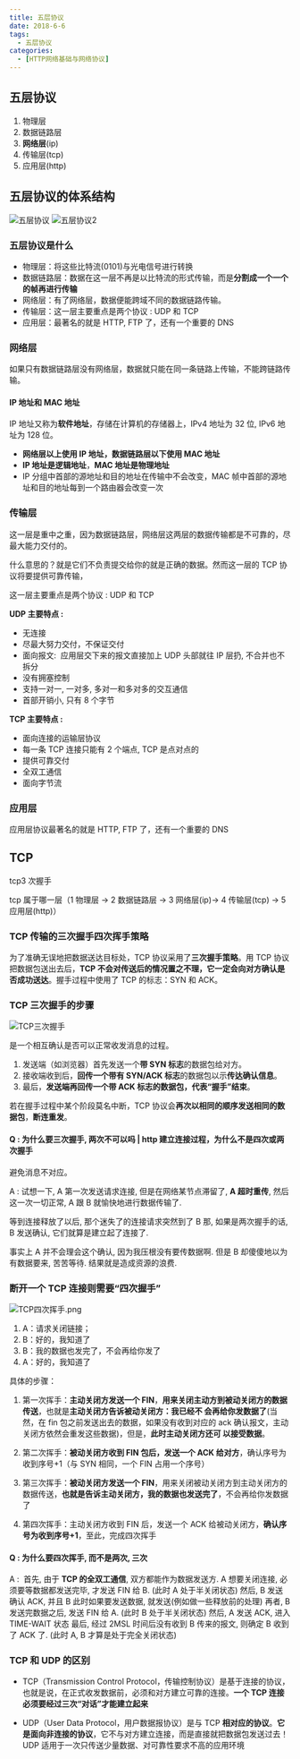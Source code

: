 ```yaml
---
title: 五层协议
date: 2018-6-6
tags:
  - 五层协议
categories:
  - [HTTP网络基础与网络协议]
---
```


## 五层协议

1. 物理层
2. 数据链路层
3. **网络层**(ip)
4. 传输层(tcp)
5. 应用层(http)

## 五层协议的体系结构

![五层协议](./imgs/五层协议.png)
![五层协议2](./imgs/五层协议2.jpg)

### 五层协议是什么

- 物理层：将这些比特流(0101)与光电信号进行转换
- 数据链路层：数据在这一层不再是以比特流的形式传输，而是**分割成一个一个的帧再进行传输**
- 网络层：有了网络层，数据便能跨域不同的数据链路传输。
- 传输层：这一层主要重点是两个协议 : UDP 和 TCP
- 应用层：最著名的就是 HTTP, FTP 了，还有一个重要的 DNS

### 网络层

如果只有数据链路层没有网络层，数据就只能在同一条链路上传输，不能跨链路传输。

#### IP 地址和 MAC 地址

IP 地址又称为**软件地址**，存储在计算机的存储器上，IPv4 地址为 32 位, IPv6 地址为 128 位。

- **网络层以上使用 IP 地址，数据链路层以下使用 MAC 地址**
- **IP 地址是逻辑地址**，**MAC 地址是物理地址**
- IP 分组中首部的源地址和目的地址在传输中不会改变，MAC 帧中首部的源地址和目的地址每到一个路由器会改变一次

### 传输层

这一层是重中之重，因为数据链路层，网络层这两层的数据传输都是不可靠的，尽最大能力交付的。

什么意思的？就是它们不负责提交给你的就是正确的数据。然而这一层的 TCP 协议将要提供可靠传输，

这一层主要重点是两个协议 : UDP 和 TCP

**UDP 主要特点 :**

- 无连接
- 尽最大努力交付，不保证交付
- 面向报文:  应用层交下来的报文直接加上 UDP 头部就往 IP 层扔, 不合并也不拆分
- 没有拥塞控制
- 支持一对一, 一对多, 多对一和多对多的交互通信
- 首部开销小, 只有 8 个字节

**TCP 主要特点 :**

- 面向连接的运输层协议
- 每一条 TCP 连接只能有 2 个端点, TCP 是点对点的
- 提供可靠交付
- 全双工通信
- 面向字节流

### 应用层

应用层协议最著名的就是 HTTP, FTP 了，还有一个重要的 DNS

## TCP

tcp3 次握手

tcp 属于哪一层（1 物理层 -> 2 数据链路层 -> 3 网络层(ip)-> 4 传输层(tcp) -> 5 应用层(http)）

### TCP 传输的三次握手四次挥手策略

为了准确无误地把数据送达目标处，TCP 协议采用了**三次握手策略**。用 TCP 协议把数据包送出去后，**TCP 不会对传送后的情况置之不理，它一定会向对方确认是否成功送达**。握手过程中使用了 TCP 的标志：SYN 和 ACK。

### TCP 三次握手的步骤

![TCP三次握手](./imgs/TCP三次握手.png)

是一个相互确认是否可以正常收发消息的过程。

1. 发送端（如浏览器）首先发送一个**带 SYN 标志**的数据包给对方。
2. 接收端收到后，**回传一个带有 SYN/ACK 标志**的数据包以示**传达确认信息**。
3. 最后，**发送端再回传一个带 ACK 标志的数据包，代表“握手”结束**。

若在握手过程中某个阶段莫名中断，TCP 协议会**再次以相同的顺序发送相同的数据包**，**断连重发**。

#### Q : 为什么要三次握手, 两次不可以吗 | http 建立连接过程，为什么不是四次或两次握手

避免消息不对应。

A : 试想一下, A 第一次发送请求连接, 但是在网络某节点滞留了, **A 超时重传**, 然后这一次一切正常, A 跟 B 就愉快地进行数据传输了.

等到连接释放了以后, 那个迷失了的连接请求突然到了 B 那, 如果是两次握手的话, B 发送确认, 它们就算是建立起了连接了.

事实上 A 并不会理会这个确认, 因为我压根没有要传数据啊. 但是 B 却傻傻地以为有数据要来, 苦苦等待. 结果就是造成资源的浪费.

### 断开一个 TCP 连接则需要“四次握手”

![TCP四次挥手.png](./imgs/TCP四次挥手.png)

1. A：请求关闭链接；
2. B：好的，我知道了
3. B：我的数据也发完了，不会再给你发了
4. A：好的，我知道了

具体的步骤：

1. 第一次挥手：**主动关闭方发送一个 FIN**，**用来关闭主动方到被动关闭方的数据传送**，也就是**主动关闭方告诉被动关闭方：我已经不 会再给你发数据了**(当然，在 fin 包之前发送出去的数据，如果没有收到对应的 ack 确认报文，主动关闭方依然会重发这些数据)，但是，**此时主动关闭方还可 以接受数据**。

2. 第二次挥手：**被动关闭方收到 FIN 包后，发送一个 ACK 给对方**，确认序号为收到序号+1（与 SYN 相同，一个 FIN 占用一个序号）

3. 第三次挥手：**被动关闭方发送一个 FIN**，用来关闭被动关闭方到主动关闭方的数据传送，**也就是告诉主动关闭方，我的数据也发送完了**，不会再给你发数据了

4. 第四次挥手：主动关闭方收到 FIN 后，发送一个 ACK 给被动关闭方，**确认序号为收到序号+1**，至此，完成四次挥手

#### Q : 为什么要四次挥手, 而不是两次, 三次

A :  首先, 由于 **TCP 的全双工通信**, 双方都能作为数据发送方.
A 想要关闭连接, 必须要等数据都发送完毕, 才发送 FIN 给 B. (此时 A 处于半关闭状态)
然后, B 发送确认 ACK, 并且 B 此时如果要发送数据, 就发送(例如做一些释放前的处理)
再者, B 发送完数据之后, 发送 FIN 给 A. (此时 B 处于半关闭状态)
然后, A 发送 ACK, 进入 TIME-WAIT 状态
最后, 经过 2MSL 时间后没有收到 B 传来的报文, 则确定 B 收到了 ACK 了. (此时 A, B 才算是处于完全关闭状态)

### TCP 和 UDP 的区别

- TCP（Transmission Control Protocol，传输控制协议）是基于连接的协议，也就是说，在正式收发数据前，必须和对方建立可靠的连接。**一个 TCP 连接必须要经过三次“对话”才能建立起来**

- UDP（User Data Protocol，用户数据报协议）是与 TCP **相对应的协议**。**它是面向非连接的协议**，它不与对方建立连接，而是直接就把数据包发送过去！ UDP 适用于一次只传送少量数据、对可靠性要求不高的应用环境
